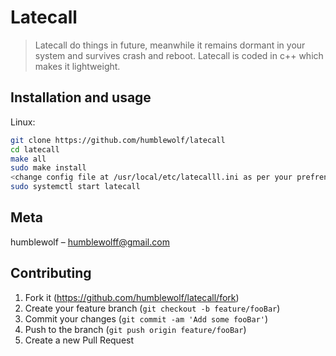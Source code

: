 # Latecall
> Latecall do things in future, meanwhile it remains dormant in your system and survives crash and reboot. Latecall is coded in c++ which makes it lightweight.

## Installation and usage

Linux:

```sh
git clone https://github.com/humblewolf/latecall
cd latecall
make all
sudo make install
<change config file at /usr/local/etc/latecalll.ini as per your prefrences>
sudo systemctl start latecall
```

## Meta

humblewolf –  humblewolff@gmail.com

## Contributing

1. Fork it (<https://github.com/humblewolf/latecall/fork>)
2. Create your feature branch (`git checkout -b feature/fooBar`)
3. Commit your changes (`git commit -am 'Add some fooBar'`)
4. Push to the branch (`git push origin feature/fooBar`)
5. Create a new Pull Request
